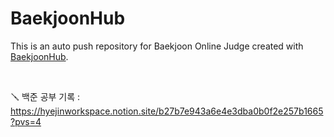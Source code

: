 # BaekjoonHub
This is an auto push repository for Baekjoon Online Judge created with [BaekjoonHub](https://github.com/BaekjoonHub/BaekjoonHub).


<br>

🪛 백준 공부 기록 : https://hyejinworkspace.notion.site/b27b7e943a6e4e3dba0b0f2e257b1665?pvs=4
